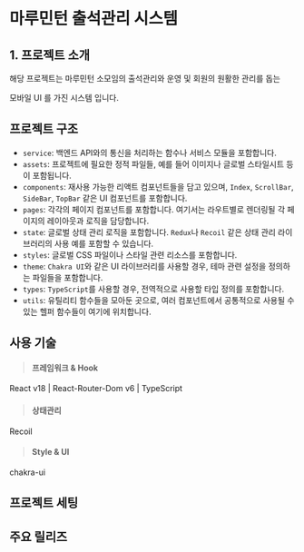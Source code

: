# 마루민턴 출석관리 시스템

## 1. 프로젝트 소개

해당 프로젝트는 마루민턴 소모임의 출석관리와 운영 및 회원의 원활한 관리를 돕는 

모바일 UI 를 가진 시스템 입니다. 

## 프로젝트 구조


- `service`: 백엔드 API와의 통신을 처리하는 함수나 서비스 모듈을 포함합니다.
- `assets`: 프로젝트에 필요한 정적 파일들, 예를 들어 이미지나 글로벌 스타일시트 등이 포함됩니다.
- `components`: 재사용 가능한 리액트 컴포넌트들을 담고 있으며, `Index`, `ScrollBar`, `SideBar`, `TopBar` 같은 UI 컴포넌트를 포함합니다.
- `pages`: 각각의 페이지 컴포넌트를 포함합니다. 여기서는 라우트별로 렌더링될 각 페이지의 레이아웃과 로직을 담당합니다.
- `state`: 글로벌 상태 관리 로직을 포함합니다. `Redux`나 `Recoil` 같은 상태 관리 라이브러리의 사용 예를 포함할 수 있습니다.
- `styles`: 글로벌 CSS 파일이나 스타일 관련 리소스를 포함합니다.
- `theme`: `Chakra UI`와 같은 UI 라이브러리를 사용할 경우, 테마 관련 설정을 정의하는 파일들을 포함합니다.
- `types`: `TypeScript`를 사용할 경우, 전역적으로 사용할 타입 정의를 포함합니다.
- `utils`: 유틸리티 함수들을 모아둔 곳으로, 여러 컴포넌트에서 공통적으로 사용될 수 있는 헬퍼 함수들이 여기에 위치합니다.

## 사용 기술

> #### 프레임워크 & Hook

React v18 | React-Router-Dom v6 | TypeScript

> #### 상태관리

Recoil 

> #### Style & UI

chakra-ui


## 프로젝트 세팅


## 주요 릴리즈


